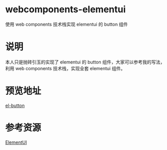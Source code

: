 # webcomponents-elementui

使用 web components 技术栈实现 elementui 的 button 组件

# 说明

本人只是抛砖引玉的实现了 elementui 的 button 组件，大家可以参考我的写法，利用 web components 技术栈，实现全套 elementui 组件。

# 预览地址

[el-button](https://jealyn.github.io/webcomponents-elementui/button.html)

# 参考资源

[ElementUI](https://element.eleme.cn/#/zh-CN)
